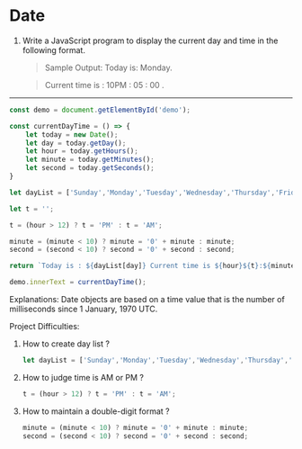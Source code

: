 # Date


1. Write a JavaScript program to display the current day and time in the following format.
    > Sample Output: Today is: Monday.

    > Current time is : 10PM : 05 : 00 .

---

```javascript
const demo = document.getElementById('demo');

const currentDayTime = () => {
    let today = new Date();
    let day = today.getDay();
    let hour = today.getHours();
    let minute = today.getMinutes();
    let second = today.getSeconds();
}

let dayList = ['Sunday','Monday','Tuesday','Wednesday','Thursday','Friday','Saturday'];

let t = '';

t = (hour > 12) ? t = 'PM' : t = 'AM';

minute = (minute < 10) ? minute = '0' + minute : minute;
second = (second < 10) ? second = '0' + second : second;

return `Today is : ${dayList[day]} Current time is ${hour}${t}:${minute}:${second}`;

demo.innerText = currentDayTime();
```

Explanations: Date objects are based on a time value that is the number of milliseconds since 1 January, 1970 UTC. 


Project Difficulties:
1. How to create day list ?
    ```javascript
    let dayList = ['Sunday','Monday','Tuesday','Wednesday','Thursday','Friday','Saturday'];
    ```

2. How to judge time is AM or PM ?
    ```javascript
    t = (hour > 12) ? t = 'PM' : t = 'AM';
    ```

3. How to maintain a double-digit format ?
    ```javascript
    minute = (minute < 10) ? minute = '0' + minute : minute;
    second = (second < 10) ? second = '0' + second : second;
    ```